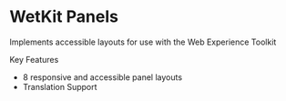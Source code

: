 WetKit Panels
===============
Implements accessible layouts for use with the Web Experience Toolkit

Key Features
* 8 responsive and accessible panel layouts
* Translation Support
